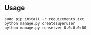 Usage
-----

    sudo pip install -r requirements.txt
    python manage.py createsuperuser
    python manage.py runserver 0.0.0.0:80

